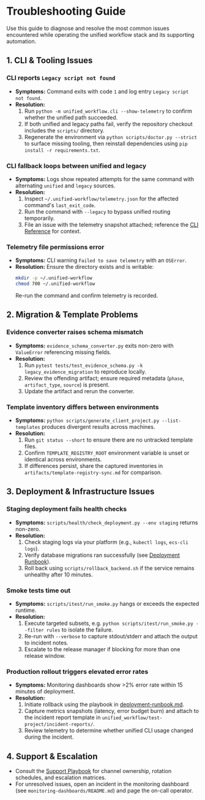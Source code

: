 # Troubleshooting Guide

Use this guide to diagnose and resolve the most common issues encountered while operating the unified workflow stack and its supporting automation.

## 1. CLI & Tooling Issues
### CLI reports `Legacy script not found`
- **Symptoms:** Command exits with code `1` and log entry `Legacy script not found`.
- **Resolution:**
  1. Run `python -m unified_workflow.cli --show-telemetry` to confirm whether the unified path succeeded.
  2. If both unified and legacy paths fail, verify the repository checkout includes the `scripts/` directory.
  3. Regenerate the environment via `python scripts/doctor.py --strict` to surface missing tooling, then reinstall dependencies using `pip install -r requirements.txt`.

### CLI fallback loops between unified and legacy
- **Symptoms:** Logs show repeated attempts for the same command with alternating `unified` and `legacy` sources.
- **Resolution:**
  1. Inspect `~/.unified-workflow/telemetry.json` for the affected command's `last_exit_code`.
  2. Run the command with `--legacy` to bypass unified routing temporarily.
  3. File an issue with the telemetry snapshot attached; reference the [CLI Reference](./cli-reference.md) for context.

### Telemetry file permissions error
- **Symptoms:** CLI warning `Failed to save telemetry` with an `OSError`.
- **Resolution:** Ensure the directory exists and is writable:
  ```bash
  mkdir -p ~/.unified-workflow
  chmod 700 ~/.unified-workflow
  ```
  Re-run the command and confirm telemetry is recorded.

## 2. Migration & Template Problems
### Evidence converter raises schema mismatch
- **Symptoms:** `evidence_schema_converter.py` exits non-zero with `ValueError` referencing missing fields.
- **Resolution:**
  1. Run `pytest tests/test_evidence_schema.py -k legacy_evidence_migration` to reproduce locally.
  2. Review the offending artifact; ensure required metadata (`phase`, `artifact_type`, `source`) is present.
  3. Update the artifact and rerun the converter.

### Template inventory differs between environments
- **Symptoms:** `python scripts/generate_client_project.py --list-templates` produces divergent results across machines.
- **Resolution:**
  1. Run `git status --short` to ensure there are no untracked template files.
  2. Confirm `TEMPLATE_REGISTRY_ROOT` environment variable is unset or identical across environments.
  3. If differences persist, share the captured inventories in `artifacts/template-registry-sync.md` for comparison.

## 3. Deployment & Infrastructure Issues
### Staging deployment fails health checks
- **Symptoms:** `scripts/health/check_deployment.py --env staging` returns non-zero.
- **Resolution:**
  1. Check staging logs via your platform (e.g., `kubectl logs`, `ecs-cli logs`).
  2. Verify database migrations ran successfully (see [Deployment Runbook](./deployment-runbook.md)).
  3. Roll back using `scripts/rollback_backend.sh` if the service remains unhealthy after 10 minutes.

### Smoke tests time out
- **Symptoms:** `scripts/itest/run_smoke.py` hangs or exceeds the expected runtime.
- **Resolution:**
  1. Execute targeted subsets, e.g. `python scripts/itest/run_smoke.py --filter rules` to isolate the failure.
  2. Re-run with `--verbose` to capture stdout/stderr and attach the output to incident notes.
  3. Escalate to the release manager if blocking for more than one release window.

### Production rollout triggers elevated error rates
- **Symptoms:** Monitoring dashboards show >2% error rate within 15 minutes of deployment.
- **Resolution:**
  1. Initiate rollback using the playbook in [deployment-runbook.md](./deployment-runbook.md#rollback-procedure).
  2. Capture metrics snapshots (latency, error budget burn) and attach to the incident report template in `unified_workflow/test-project/incident-reports/`.
  3. Review telemetry to determine whether unified CLI usage changed during the incident.

## 4. Support & Escalation
- Consult the [Support Playbook](./support-playbook.md) for channel ownership, rotation schedules, and escalation matrices.
- For unresolved issues, open an incident in the monitoring dashboard (see `monitoring-dashboards/README.md`) and page the on-call operator.
